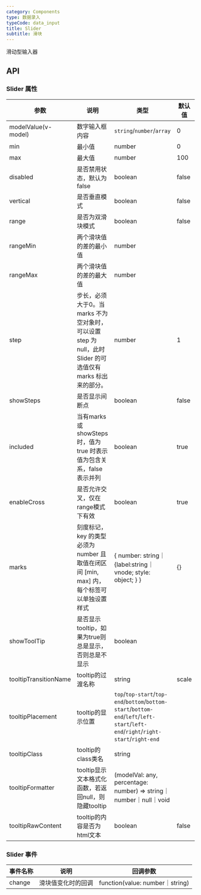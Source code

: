 ```yaml
---
category: Components
type: 数据录入
typeCode: data_input
title: Slider
subtitle: 滑块
---
```


滑动型输入器

## API

### Slider 属性

| 参数                  | 说明                                                                      | 类型                                                                                                                                | 默认值   |
|---------------------|-------------------------------------------------------------------------|-----------------------------------------------------------------------------------------------------------------------------------|-------|
| modelValue(v-model) | 数字输入框内容                                                                 | `string`/`number`/`array`                                                                                                         | 0     |
| min                 | 最小值                                                                     | number                                                                                                                            | 0     |
| max                 | 最大值                                                                     | number                                                                                                                            | 100   |
| disabled            | 是否禁用状态，默认为 false                                                        | boolean                                                                                                                           | false |
| vertical            | 是否垂直模式                                                                  | boolean                                                                                                                           | false |
| range               | 是否为双滑块模式                                                                | boolean                                                                                                                           | false |
| rangeMin            | 两个滑块值的差的最小值                                                             | number                                                                                                                            |       |
| rangeMax            | 两个滑块值的差的最大值                                                             | number                                                                                                                            |       |
| step                | 步长，必须大于0。当 marks 不为空对象时，可以设置 step 为 null，此时 Slider 的可选值仅有 marks 标出来的部分。 | number                                                                                                                            | 1     |
| showSteps           | 是否显示间断点                                                                 | boolean                                                                                                                           | false |
| included            | 当有marks或showSteps时，值为 true 时表示值为包含关系，false 表示并列                         | boolean                                                                                                                           | true  |     |
| enableCross         | 是否允许交叉，仅在range模式下有效                                                     | boolean                                                                                                                           | true  |     |
| marks               | 刻度标记，key 的类型必须为 number 且取值在闭区间 [min, max] 内，每个标签可以单独设置样式                | { number: string｜{label:string｜vnode; style: object; } }                                                                          | {}    |     |
| showToolTip         | 是否显示tooltip，如果为true则总是显示，否则总是不显示                         | boolean                                                                                                                           |       |     |
| tooltipTransitionName         | tooltip的过渡名称                                                       | string                                                                                                                            | scale |     |
| tooltipPlacement                | tooltip的显示位置                                                              | `top`/`top-start`/`top-end`/`bottom`/`bottom-start`/`bottom-end`/`left`/`left-start`/`left-end`/`right`/`right-start`/`right-end` |       |     |
| tooltipClass           | tooltip的class类名                                                         | string                                                                                                                            |       |     |
| tooltipFormatter            | tooltip显示文本格式化函数，若返回null，则隐藏tooltip               | (modelVal: any, percentage: number) => string｜number｜null｜void                                                                    |       |     |
| tooltipRawContent                | tooltip的内容是否为html文本                                                   | boolean                                                                                                                           | false |     |

### Slider 事件

| 事件名称   | 说明        | 回调参数                           |
|--------|-----------|--------------------------------|
| change | 滑块值变化时的回调 | function(value: number｜string) |
